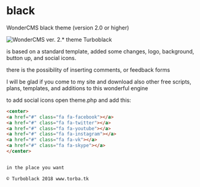 # black
WonderCMS black theme
(version 2.0 or higher)

![WonderCMS ver. 2.* theme Turboblack](http://torba.tk/black.jpg)

 is based on a standard template, added some changes, logo, background, button up, and social icons.

there is the possibility of inserting comments, or feedback forms

I will be glad if you come to my site and download also other free scripts, plans, templates, and additions to this wonderful engine

to add social icons open theme.php and add this:

```html <!-- Add font awesome icons -->
<center>
<a href="#" class="fa fa-facebook"></a>
<a href="#" class="fa fa-twitter"></a>
<a href="#" class="fa fa-youtube"></a>
<a href="#" class="fa fa-instagram"></a>
<a href="#" class="fa fa-vk"></a>
<a href="#" class="fa fa-skype"></a>
</center>


in the place you want

© Turboblack 2018 www.torba.tk
